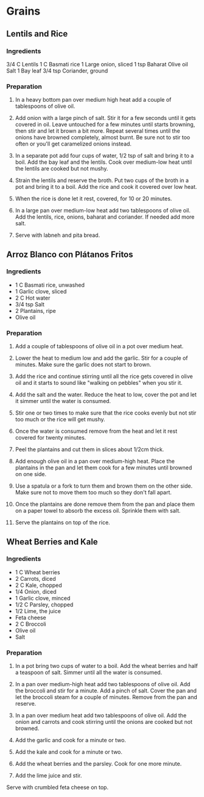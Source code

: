 # Grains

<div style="page-break-after: always; visibility: hidden"></div>


## Lentils and Rice

### Ingredients

3/4 C Lentils
1 C Basmati rice
1 Large onion, sliced
1 tsp Baharat
Olive oil
Salt
1 Bay leaf
3/4 tsp Coriander, ground

### Preparation

1. In a heavy bottom pan over medium high heat add a couple of tablespoons of olive oil.

1. Add onion with a large pinch of salt. Stir it for a few seconds until it gets covered in oil. Leave untouched for a few minutes until starts browning, then stir and let it brown a bit more. Repeat several times until the onions have browned completely, almost burnt. Be sure not to stir too often or you'll get caramelized onions instead.

1. In a separate pot add four cups of water, 1/2 tsp of salt and bring it to a boil. Add the bay leaf and the lentils. Cook over medium-low heat until the lentils are cooked but not mushy.

1. Strain the lentils and reserve the broth. Put two cups of the broth in a pot and bring it to a boil. Add the rice and cook it covered over low heat.

1. When the rice is done let it rest, covered, for 10 or 20 minutes.

1. In a large pan over medium-low heat add two tablespoons of olive oil. Add the lentils, rice, onions, baharat and coriander. If needed add more salt.

1. Serve with labneh and pita bread.


<div style="page-break-after: always; visibility: hidden"></div>


## Arroz Blanco con Plátanos Fritos

### Ingredients

* 1 C Basmati rice, unwashed
* 1 Garlic clove, sliced
* 2 C Hot water
* 3/4 tsp Salt
* 2 Plantains, ripe
* Olive oil

### Preparation

1. Add a couple of tablespoons of olive oil in a pot over medium heat.

1. Lower the heat to medium low and add the garlic. Stir for a couple of minutes. Make sure the garlic does not start to brown.

1. Add the rice and continue stirring until all the rice gets covered in olive oil and it starts to sound like "walking on pebbles" when you stir it.

1. Add the salt and the water. Reduce the heat to low, cover the pot and let it simmer until the water is consumed.

1. Stir one or two times to make sure that the rice cooks evenly but not stir too much or the rice will get mushy.

1. Once the water is consumed remove from the heat and let it rest covered for twenty minutes.

1. Peel the plantains and cut them in slices about 1/2cm thick.

1. Add enough olive oil in a pan over medium-high heat. Place the plantains in the pan and let them cook for a few minutes until browned on one side.

1. Use a spatula or a fork to turn them and brown them on the other side. Make sure not to move them too much so they don't fall apart.

1. Once the plantains are done remove them from the pan and place them on a paper towel to absorb the excess oil. Sprinkle them with salt.

1. Serve the plantains on top of the rice.


<div style="page-break-after: always; visibility: hidden"></div>


## Wheat Berries and Kale

### Ingredients

* 1 C Wheat berries
* 2 Carrots, diced
* 2 C Kale, chopped
* 1/4 Onion, diced
* 1 Garlic clove, minced
* 1/2 C Parsley, chopped
* 1/2 Lime, the juice
* Feta cheese
* 2 C Broccoli
* Olive oil
* Salt

### Preparation

1. In a pot bring two cups of water to a boil. Add the wheat berries and half a teaspoon of salt. Simmer until all the water is consumed.

1. In a pan over medium-high heat add two tablespoons of olive oil. Add the broccoli and stir for a minute. Add a pinch of salt. Cover the pan and let the broccoli steam for a couple of minutes. Remove from the pan and reserve.

1. In a pan over medium heat add two tablespoons of olive oil. Add the onion and carrots and cook stirring until the onions are cooked but not browned.

1. Add the garlic and cook for a minute or two.

1. Add the kale and cook for a minute or two.

1. Add the wheat berries and the parsley. Cook for one more minute.

1. Add the lime juice and stir.

Serve with crumbled feta cheese on top.


<div style="page-break-after: always; visibility: hidden"></div>
